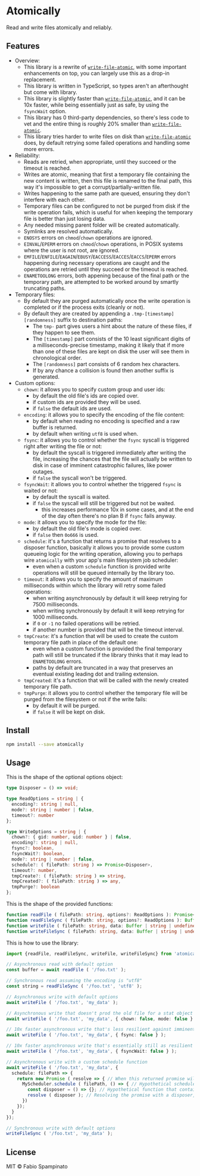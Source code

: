 # Atomically

Read and write files atomically and reliably.

## Features

- Overview:
  - This library is a rewrite of [`write-file-atomic`](https://github.com/npm/write-file-atomic), with some important enhancements on top, you can largely use this as a drop-in replacement.
  - This library is written in TypeScript, so types aren't an afterthought but come with library.
  - This library is slightly faster than [`write-file-atomic`](https://github.com/npm/write-file-atomic), and it can be 10x faster, while being essentially just as safe, by using the `fsyncWait` option.
  - This library has 0 third-party dependencies, so there's less code to vet and the entire thing is roughly 20% smaller than [`write-file-atomic`](https://github.com/npm/write-file-atomic).
  - This library tries harder to write files on disk than [`write-file-atomic`](https://github.com/npm/write-file-atomic) does, by default retrying some failed operations and handling some more errors.
- Reliability:
  - Reads are retried, when appropriate, until they succeed or the timeout is reached.
  - Writes are atomic, meaning that first a temporary file containing the new content is written, then this file is renamed to the final path, this way it's impossible to get a corrupt/partially-written file.
  - Writes happening to the same path are queued, ensuring they don't interfere with each other.
  - Temporary files can be configured to not be purged from disk if the write operation fails, which is useful for when keeping the temporary file is better than just losing data.
  - Any needed missing parent folder will be created automatically.
  - Symlinks are resolved automatically.
  - `ENOSYS` errors on `chmod`/`chown` operations are ignored.
  - `EINVAL`/`EPERM` errors on `chmod`/`chown` operations, in POSIX systems where the user is not root, are ignored.
  - `EMFILE`/`ENFILE`/`EAGAIN`/`EBUSY`/`EACCESS`/`EACCES`/`EACCS`/`EPERM` errors happening during necessary operations are caught and the operations are retried until they succeed or the timeout is reached.
  - `ENAMETOOLONG` errors, both appening because of the final path or the temporary path, are attempted to be worked around by smartly truncating paths.
- Temporary files:
  - By default they are purged automatically once the write operation is completed or if the process exits (cleanly or not).
  - By default they are created by appending a `.tmp-[timestamp][randomness]` suffix to destination paths:
    - The `tmp-` part gives users a hint about the nature of these files, if they happen to see them.
    - The `[timestamp]` part consists of the 10 least significant digits of a milliseconds-precise timestamp, making it likely that if more than one of these files are kept on disk the user will see them in chronological order.
    - The `[randomness]` part consists of 6 random hex characters.
    - If by any chance a collision is found then another suffix is generated.
- Custom options:
  - `chown`: it allows you to specify custom group and user ids:
    - by default the old file's ids are copied over.
    - if custom ids are provided they will be used.
    - if `false` the default ids are used.
  - `encoding`: it allows you to specify the encoding of the file content:
    - by default when reading no encoding is specified and a raw buffer is returned.
    - by default when writing `utf8` is used when.
  - `fsync`: it allows you to control whether the `fsync` syscall is triggered right after writing the file or not:
    - by default the syscall is triggered immediately after writing the file, increasing the chances that the file will actually be written to disk in case of imminent catastrophic failures, like power outages.
    - if `false` the syscall won't be triggered.
  - `fsyncWait`: it allows you to control whether the triggered `fsync` is waited or not:
    - by default the syscall is waited.
    - if `false` the syscall will still be triggered but not be waited.
      - this increases performance 10x in some cases, and at the end of the day often there's no plan B if `fsync` fails anyway.
  - `mode`: it allows you to specify the mode for the file:
    - by default the old file's mode is copied over.
    - if `false` then `0o666` is used.
  - `schedule`: it's a function that returns a promise that resolves to a disposer function, basically it allows you to provide some custom queueing logic for the writing operation, allowing you to perhaps wire `atomically` with your app's main filesystem job scheduler:
    - even when a custom `schedule` function is provided write operations will still be queued internally by the library too.
  - `timeout`: it allows you to specify the amount of maximum milliseconds within which the library will retry some failed operations:
    - when writing asynchronously by default it will keep retrying for 7500 milliseconds.
    - when writing synchronously by default it will keep retrying for 1000 milliseconds.
    - if `0` or `-1` no failed operations will be retried.
    - if another number is provided that will be the timeout interval.
  - `tmpCreate`: it's a function that will be used to create the custom temporary file path in place of the default one:
    - even when a custom function is provided the final temporary path will still be truncated if the library thinks that it may lead to `ENAMETOOLONG` errors.
    - paths by default are truncated in a way that preserves an eventual existing leading dot and trailing extension.
  - `tmpCreated`: it's a function that will be called with the newly created temporary file path.
  - `tmpPurge`: it allows you to control whether the temporary file will be purged from the filesystem or not if the write fails:
    - by default it will be purged.
    - if `false` it will be kept on disk.

## Install

```sh
npm install --save atomically
```

## Usage

This is the shape of the optional options object:

```ts
type Disposer = () => void;

type ReadOptions = string | {
  encoding?: string | null,
  mode?: string | number | false,
  timeout?: number
};

type WriteOptions = string | {
  chown?: { gid: number, uid: number } | false,
  encoding?: string | null,
  fsync?: boolean,
  fsyncWait?: boolean,
  mode?: string | number | false,
  schedule?: ( filePath: string ) => Promise<Disposer>,
  timeout?: number,
  tmpCreate?: ( filePath: string ) => string,
  tmpCreated?: ( filePath: string ) => any,
  tmpPurge?: boolean
};
```

This is the shape of the provided functions:

```ts
function readFile ( filePath: string, options?: ReadOptions ): Promise<Buffer | string>;
function readFileSync ( filePath: string, options?: ReadOptions ): Buffer | string;
function writeFile ( filePath: string, data: Buffer | string | undefined, options?: WriteOptions ): Promise<void>;
function writeFileSync ( filePath: string, data: Buffer | string | undefined, options?: WriteOptions ): void;
```

This is how to use the library:

```ts
import {readFile, readFileSync, writeFile, writeFileSync} from 'atomically';

// Asynchronous read with default option
const buffer = await readFile ( '/foo.txt' );

// Synchronous read assuming the encoding is "utf8"
const string = readFileSync ( '/foo.txt', 'utf8' );

// Asynchronous write with default options
await writeFile ( '/foo.txt', 'my_data' );

// Asynchronous write that doesn't prod the old file for a stat object at all
await writeFile ( '/foo.txt', 'my_data', { chown: false, mode: false } );

// 10x faster asynchronous write that's less resilient against imminent catastrophies
await writeFile ( '/foo.txt', 'my_data', { fsync: false } );

// 10x faster asynchronous write that's essentially still as resilient against imminent catastrophies
await writeFile ( '/foo.txt', 'my_data', { fsyncWait: false } );

// Asynchronous write with a custom schedule function
await writeFile ( '/foo.txt', 'my_data', {
  schedule: filePath => {
    return new Promise ( resolve => { // When this returned promise will resolve the write operation will begin
      MyScheduler.schedule ( filePath, () => { // Hypothetical scheduler function that will eventually tell us to go on with this write operation
        const disposer = () => {}; // Hypothetical function that contains eventual clean-up logic, it will be called after the write operation has been completed (successfully or not)
        resolve ( disposer ); // Resolving the promise with a disposer, beginning the write operation
      })
    });
  }
});

// Synchronous write with default options
writeFileSync ( '/foo.txt', 'my_data' );
```

## License

MIT © Fabio Spampinato
